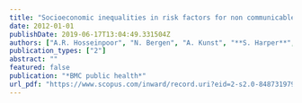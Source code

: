 ```yaml
---
title: "Socioeconomic inequalities in risk factors for non communicable diseases in low-income and middle-income countries: results from the World Health Survey."
date: 2012-01-01
publishDate: 2019-06-17T13:04:49.331504Z
authors: ["A.R. Hosseinpoor", "N. Bergen", "A. Kunst", "**S. Harper**", "R. Guthold", "D. Rekve", "E.T. d'Espaignet", "N. Naidoo", "S. Chatterji"]
publication_types: ["2"]
abstract: ""
featured: false
publication: "*BMC public health*"
url_pdf: "https://www.scopus.com/inward/record.uri?eid=2-s2.0-84873197913&partnerID=40&md5=9464528af6d467c6e69f6144e7c70522"
---
```


